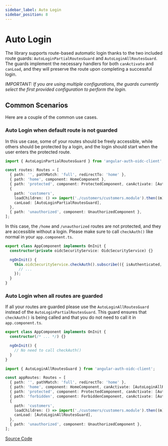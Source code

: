 ```yaml
---
sidebar_label: Auto Login
sidebar_position: 8
---
```


# Auto Login

The library supports route-based automatic login thanks to the two included route guards: `AutoLoginPartialRoutesGuard` and `AutoLoginAllRoutesGuard`. The guards implement the necessary handlers for both `canActivate` and `canLoad`, and they will preserve the route upon completing a successful login.

_IMPORTANT: If you are using multiple configurations, the guards currently select the first provided configuration to perform the login._

## Common Scenarios

Here are a couple of the common use cases.

### Auto Login when default route is not guarded

In this use case, some of your routes should be freely accessible, while others should be protected by a login, and the login should start when the user enters the protected route.

```ts
import { AutoLoginPartialRoutesGuard } from 'angular-auth-oidc-client';

const routes: Routes = [
  { path: '', pathMatch: 'full', redirectTo: 'home' },
  { path: 'home', component: HomeComponent },
  { path: 'protected', component: ProtectedComponent, canActivate: [AutoLoginPartialRoutesGuard] },
  {
    path: 'customers',
    loadChildren: () => import('./customers/customers.module').then((m) => m.CustomersModule),
    canLoad: [AutoLoginPartialRoutesGuard],
  },
  { path: 'unauthorized', component: UnauthorizedComponent },
];
```

In this case, the `/home` and `/unauthorized` routes are not protected, and they are accessible without a login.
Please make sure to call `checkAuth()` like normal in your `app.component.ts`.

```ts
export class AppComponent implements OnInit {
  constructor(private oidcSecurityService: OidcSecurityService) {}

  ngOnInit() {
    this.oidcSecurityService.checkAuth().subscribe(({ isAuthenticated, userData, accessToken }) => {
      // ...
    });
  }
}
```

### Auto Login when all routes are guarded

If all your routes are guarded please use the `AutoLoginAllRoutesGuard` instead of the `AutoLoginPartialRoutesGuard`. This guard ensures that `checkAuth()` is being called and that you do not need to call it in `app.component.ts`.

```ts
export class AppComponent implements OnInit {
  constructor(/* ... */) {}

  ngOnInit() {
    // No need to call checkAuth()
  }
}
```

```ts
import { AutoLoginAllRoutesGuard } from 'angular-auth-oidc-client';

const appRoutes: Routes = [
  { path: '', pathMatch: 'full', redirectTo: 'home' },
  { path: 'home', component: HomeComponent, canActivate: [AutoLoginAllRoutesGuard] },
  { path: 'protected', component: ProtectedComponent, canActivate: [AutoLoginAllRoutesGuard] },
  { path: 'forbidden', component: ForbiddenComponent, canActivate: [AutoLoginAllRoutesGuard] },
  {
    path: 'customers',
    loadChildren: () => import('./customers/customers.module').then((m) => m.CustomersModule),
    canLoad: [AutoLoginAllRoutesGuard],
  },
  { path: 'unauthorized', component: UnauthorizedComponent },
];
```

[Source Code](../../../../../projects/sample-code-flow-auto-login)
